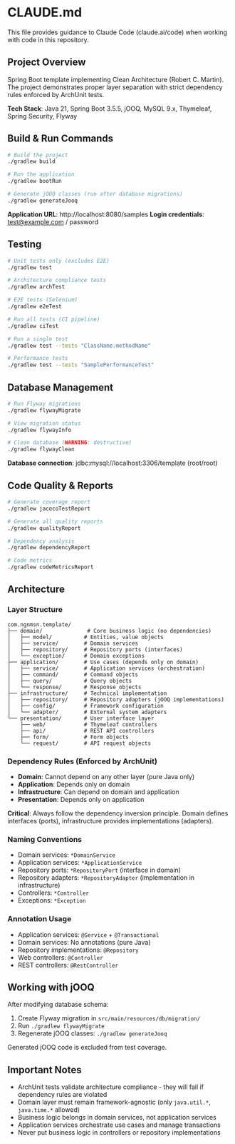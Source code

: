 # CLAUDE.md

This file provides guidance to Claude Code (claude.ai/code) when working with code in this repository.

## Project Overview

Spring Boot template implementing Clean Architecture (Robert C. Martin). The project demonstrates proper layer separation with strict dependency rules enforced by ArchUnit tests.

**Tech Stack**: Java 21, Spring Boot 3.5.5, jOOQ, MySQL 9.x, Thymeleaf, Spring Security, Flyway

## Build & Run Commands

```bash
# Build the project
./gradlew build

# Run the application
./gradlew bootRun

# Generate jOOQ classes (run after database migrations)
./gradlew generateJooq
```

**Application URL**: http://localhost:8080/samples
**Login credentials**: test@example.com / password

## Testing

```bash
# Unit tests only (excludes E2E)
./gradlew test

# Architecture compliance tests
./gradlew archTest

# E2E tests (Selenium)
./gradlew e2eTest

# Run all tests (CI pipeline)
./gradlew ciTest

# Run a single test
./gradlew test --tests "ClassName.methodName"

# Performance tests
./gradlew test --tests "SamplePerformanceTest"
```

## Database Management

```bash
# Run Flyway migrations
./gradlew flywayMigrate

# View migration status
./gradlew flywayInfo

# Clean database (WARNING: destructive)
./gradlew flywayClean
```

**Database connection**: jdbc:mysql://localhost:3306/template (root/root)

## Code Quality & Reports

```bash
# Generate coverage report
./gradlew jacocoTestReport

# Generate all quality reports
./gradlew qualityReport

# Dependency analysis
./gradlew dependencyReport

# Code metrics
./gradlew codeMetricsReport
```

## Architecture

### Layer Structure

```
com.ngnmsn.template/
├── domain/              # Core business logic (no dependencies)
│   ├── model/          # Entities, value objects
│   ├── service/        # Domain services
│   ├── repository/     # Repository ports (interfaces)
│   └── exception/      # Domain exceptions
├── application/        # Use cases (depends only on domain)
│   ├── service/        # Application services (orchestration)
│   ├── command/        # Command objects
│   ├── query/          # Query objects
│   └── response/       # Response objects
├── infrastructure/     # Technical implementation
│   ├── repository/     # Repository adapters (jOOQ implementations)
│   ├── config/         # Framework configuration
│   └── adapter/        # External system adapters
└── presentation/       # User interface layer
    ├── web/            # Thymeleaf controllers
    ├── api/            # REST API controllers
    ├── form/           # Form objects
    └── request/        # API request objects
```

### Dependency Rules (Enforced by ArchUnit)

- **Domain**: Cannot depend on any other layer (pure Java only)
- **Application**: Depends only on domain
- **Infrastructure**: Can depend on domain and application
- **Presentation**: Depends only on application

**Critical**: Always follow the dependency inversion principle. Domain defines interfaces (ports), infrastructure provides implementations (adapters).

### Naming Conventions

- Domain services: `*DomainService`
- Application services: `*ApplicationService`
- Repository ports: `*RepositoryPort` (interface in domain)
- Repository adapters: `*RepositoryAdapter` (implementation in infrastructure)
- Controllers: `*Controller`
- Exceptions: `*Exception`

### Annotation Usage

- Application services: `@Service` + `@Transactional`
- Domain services: No annotations (pure Java)
- Repository implementations: `@Repository`
- Web controllers: `@Controller`
- REST controllers: `@RestController`

## Working with jOOQ

After modifying database schema:
1. Create Flyway migration in `src/main/resources/db/migration/`
2. Run `./gradlew flywayMigrate`
3. Regenerate jOOQ classes: `./gradlew generateJooq`

Generated jOOQ code is excluded from test coverage.

## Important Notes

- ArchUnit tests validate architecture compliance - they will fail if dependency rules are violated
- Domain layer must remain framework-agnostic (only `java.util.*`, `java.time.*` allowed)
- Business logic belongs in domain services, not application services
- Application services orchestrate use cases and manage transactions
- Never put business logic in controllers or repository implementations
